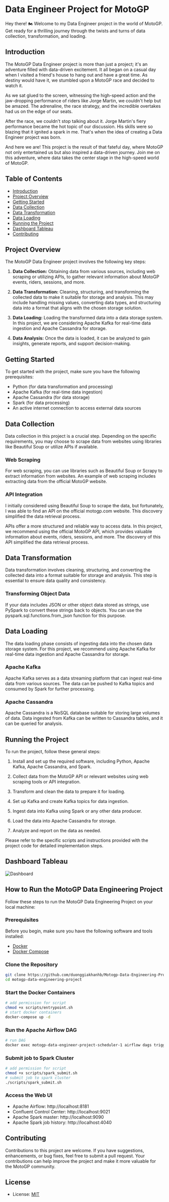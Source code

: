 # Data Engineer Project for MotoGP

Hey there! 🏍️ Welcome to my Data Engineer project in the world of MotoGP. Get ready for a thrilling journey through the twists and turns of data collection, transformation, and loading.

## Introduction

The MotoGP Data Engineer project is more than just a project; it's an adventure filled with data-driven excitement. It all began on a casual day when I visited a friend's house to hang out and have a great time. As destiny would have it, we stumbled upon a MotoGP race and decided to watch it.

As we sat glued to the screen, witnessing the high-speed action and the jaw-dropping performance of riders like Jorge Martin, we couldn't help but be amazed. The adrenaline, the race strategy, and the incredible overtakes had us on the edge of our seats.

After the race, we couldn't stop talking about it. Jorge Martin's fiery performance became the hot topic of our discussion. His skills were so blazing that it ignited a spark in me. That's when the idea of creating a Data Engineer project was born.

And here we are! This project is the result of that fateful day, where MotoGP not only entertained us but also inspired a data-driven journey. Join me on this adventure, where data takes the center stage in the high-speed world of MotoGP.

## Table of Contents
- [Introduction](#introduction)
- [Project Overview](#project-overview)
- [Getting Started](#getting-started)
- [Data Collection](#data-collection)
- [Data Transformation](#data-transformation)
- [Data Loading](#data-loading)
- [Running the Project](#running-the-project)
- [Dashboard Tableau](#dashboard-tableau)
- [Contributing](#contributing)


## Project Overview

The MotoGP Data Engineer project involves the following key steps:

1. **Data Collection:** Obtaining data from various sources, including web scraping or utilizing APIs, to gather relevant information about MotoGP events, riders, sessions, and more.

2. **Data Transformation:** Cleaning, structuring, and transforming the collected data to make it suitable for storage and analysis. This may include handling missing values, converting data types, and structuring data into a format that aligns with the chosen storage solution.

3. **Data Loading:** Loading the transformed data into a data storage system. In this project, we are considering Apache Kafka for real-time data ingestion and Apache Cassandra for storage.

4. **Data Analysis:** Once the data is loaded, it can be analyzed to gain insights, generate reports, and support decision-making.

## Getting Started

To get started with the project, make sure you have the following prerequisites:

- Python (for data transformation and processing)
- Apache Kafka (for real-time data ingestion)
- Apache Cassandra (for data storage)
- Spark (for data processing)
- An active internet connection to access external data sources

## Data Collection

Data collection in this project is a crucial step. Depending on the specific requirements, you may choose to scrape data from websites using libraries like Beautiful Soup or utilize APIs if available.

### Web Scraping

For web scraping, you can use libraries such as Beautiful Soup or Scrapy to extract information from websites. An example of web scraping includes extracting data from the official MotoGP website.

### API Integration

I initially considered using Beautiful Soup to scrape the data, but fortunately, I was able to find an API on the official motogp.com website. This discovery simplified the data retrieval process.

APIs offer a more structured and reliable way to access data. In this project, we recommend using the official MotoGP API, which provides valuable information about events, riders, sessions, and more. The discovery of this API simplified the data retrieval process.

## Data Transformation

Data transformation involves cleaning, structuring, and converting the collected data into a format suitable for storage and analysis. This step is essential to ensure data quality and consistency.

### Transforming Object Data

If your data includes JSON or other object data stored as strings, use PySpark to convert these strings back to objects. You can use the pyspark.sql.functions.from_json function for this purpose.

## Data Loading

The data loading phase consists of ingesting data into the chosen data storage system. For this project, we recommend using Apache Kafka for real-time data ingestion and Apache Cassandra for storage.

### Apache Kafka

Apache Kafka serves as a data streaming platform that can ingest real-time data from various sources. The data can be pushed to Kafka topics and consumed by Spark for further processing.

### Apache Cassandra

Apache Cassandra is a NoSQL database suitable for storing large volumes of data. Data ingested from Kafka can be written to Cassandra tables, and it can be queried for analysis.

## Running the Project

To run the project, follow these general steps:

1. Install and set up the required software, including Python, Apache Kafka, Apache Cassandra, and Spark.

2. Collect data from the MotoGP API or relevant websites using web scraping tools or API integration.

3. Transform and clean the data to prepare it for loading.

4. Set up Kafka and create Kafka topics for data ingestion.

5. Ingest data into Kafka using Spark or any other data producer.

6. Load the data into Apache Cassandra for storage.

7. Analyze and report on the data as needed.

Please refer to the specific scripts and instructions provided with the project code for detailed implementation steps.

## Dashboard Tableau

![Dashboard](reports/Dashboard.png)

## How to Run the MotoGP Data Engineering Project

Follow these steps to run the MotoGP Data Engineering Project on your local machine:

### Prerequisites

Before you begin, make sure you have the following software and tools installed:

- [Docker](https://www.docker.com/)
- [Docker Compose](https://docs.docker.com/compose/)

### Clone the Repository

```bash
git clone https://github.com/duonggiakhanhb/Motogp-Data-Engineering-Project.git
cd motogp-data-engineering-project
```
### Start the Docker Containers

```bash
# add permission for script
chmod +x scripts/entrypoint.sh
# start docker containers
docker-compose up -d
```

### Run the Apache Airflow DAG

```bash
# run DAG
docker exec motogp-data-engineer-project-scheduler-1 airflow dags trigger motogp_etl
```

### Submit job to Spark Cluster

```bash
# add permission for script
chmod +x scripts/spark_submit.sh
# submit job to spark cluster
./scripts/spark_submit.sh
```

### Access the Web UI
- Apache Airflow: http://localhost:8181
- Confluent Control Center: http://localhost:9021
- Apache Spark master: http://localhost:9090
- Apache Spark job history: http://localhost:4040

## Contributing

Contributions to this project are welcome. If you have suggestions, enhancements, or bug fixes, feel free to submit a pull request. Your contributions can help improve the project and make it more valuable for the MotoGP community.

## License
- License: [MIT](https://opensource.org/licenses/MIT)